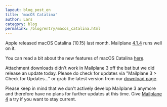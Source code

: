 ```yaml
---
layout: blog_post_en
title: 'macOS Catalina'
author: Lars
category: blog
permalink: /blog/entry/macos_catalina.html
---
```


Apple released macOS Catalina (10.15) last month. Mailplane [4.1.4](https://mailplaneapp.com/releases/mailplane4.html#4752) runs well on it.

You can read a bit about the new features of macOS Catalina [here](https://www.apple.com/osx).

Attachment downloads didn't work in Mailplane 3 off the bat but we did release an update today. Please do check for updates via "Mailplane 3 > Check for Updates..." or grab the latest version from our [download page](https://mailplaneapp.com/download).

Please keep in mind that we don't actively develop Mailplane 3 anymore and therefore have no plans for further updates at this time. Give [Mailplane 4](https://mailplaneapp.com/releases/mailplane4_upgrade_what_is_new.html) a try if you want to stay current.
